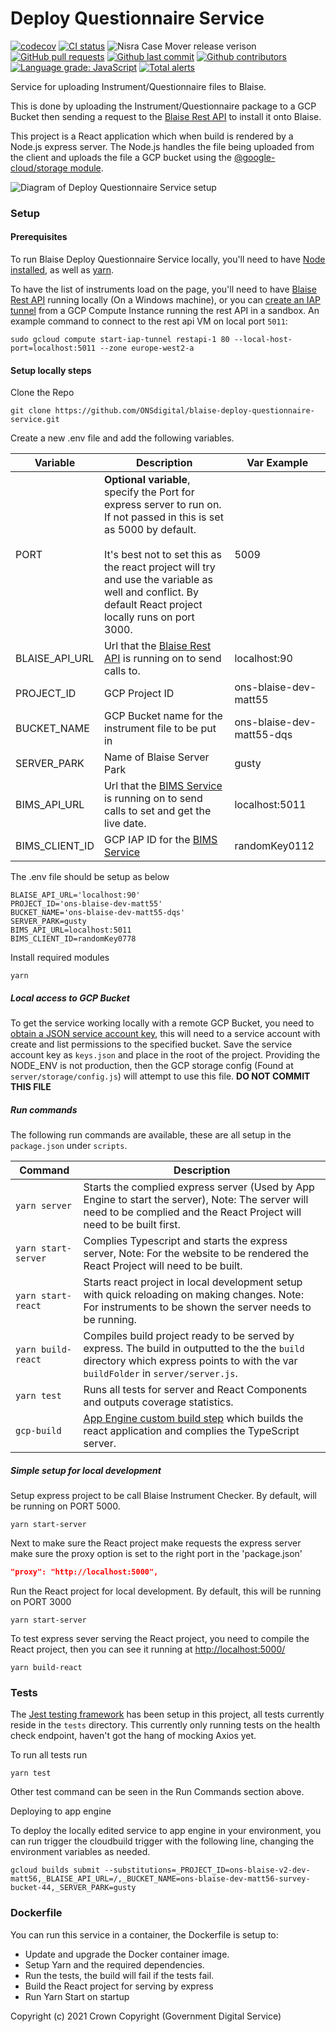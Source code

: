 # Deploy Questionnaire Service

[![codecov](https://codecov.io/gh/ONSdigital/blaise-deploy-questionnaire-service/branch/main/graph/badge.svg)](https://codecov.io/gh/ONSdigital/blaise-deploy-questionnaire-service)
[![CI status](https://github.com/ONSdigital/blaise-deploy-questionnaire-service/workflows/Test%20coverage%20report/badge.svg)](https://github.com/ONSdigital/blaise-deploy-questionnaire-service/workflows/Test%20coverage%20report/badge.svg)
<img src="https://img.shields.io/github/release/ONSdigital/blaise-deploy-questionnaire-service.svg?style=flat-square" alt="Nisra Case Mover release verison">
[![GitHub pull requests](https://img.shields.io/github/issues-pr-raw/ONSdigital/blaise-deploy-questionnaire-service.svg)](https://github.com/ONSdigital/blaise-deploy-questionnaire-service/pulls)
[![Github last commit](https://img.shields.io/github/last-commit/ONSdigital/blaise-deploy-questionnaire-service.svg)](https://github.com/ONSdigital/blaise-deploy-questionnaire-service/commits)
[![Github contributors](https://img.shields.io/github/contributors/ONSdigital/blaise-deploy-questionnaire-service.svg)](https://github.com/ONSdigital/blaise-deploy-questionnaire-service/graphs/contributors)
[![Language grade: JavaScript](https://img.shields.io/lgtm/grade/javascript/g/ONSdigital/blaise-deploy-questionnaire-service.svg?logo=lgtm&logoWidth=18)](https://lgtm.com/projects/g/ONSdigital/blaise-deploy-questionnaire-service/context:javascript)
[![Total alerts](https://img.shields.io/lgtm/alerts/g/ONSdigital/blaise-deploy-questionnaire-service.svg?logo=lgtm&logoWidth=18)](https://lgtm.com/projects/g/ONSdigital/blaise-deploy-questionnaire-service/alerts/)

Service for uploading Instrument/Questionnaire files to Blaise.

This is done by uploading the Instrument/Questionnaire package to a GCP Bucket then sending a request to
the [Blaise Rest API](https://github.com/ONSdigital/blaise-api-rest) to install it onto Blaise.

This project is a React application which when build is rendered by a Node.js express server. The Node.js handles the
file being uploaded from the client and uploads the file a GCP bucket using
the [@google-cloud/storage module](https://www.npmjs.com/package/@google-cloud/storage).

![Diagram of Deploy Questionnaire Service setup](.github/Diagram.png)

### Setup

#### Prerequisites

To run Blaise Deploy Questionnaire Service locally, you'll need to have [Node installed](https://nodejs.org/en/), as
well as [yarn](https://classic.yarnpkg.com/en/docs/install#mac-stable).

To have the list of instruments load on the page, you'll need to
have [Blaise Rest API](https://github.com/ONSdigital/blaise-api-rest) running locally (On a Windows machine), or you
can [create an IAP tunnel](https://cloud.google.com/sdk/gcloud/reference/compute/start-iap-tunnel) from a GCP Compute
Instance running the rest API in a sandbox. An example command to connect to the rest api VM on local port `5011`:

```shell
sudo gcloud compute start-iap-tunnel restapi-1 80 --local-host-port=localhost:5011 --zone europe-west2-a
```

#### Setup locally steps

Clone the Repo

```shell script
git clone https://github.com/ONSdigital/blaise-deploy-questionnaire-service.git
```

Create a new .env file and add the following variables.

| Variable       | Description                                                                                                                                                                                                                                                                           | Var Example               |
|----------------|---------------------------------------------------------------------------------------------------------------------------------------------------------------------------------------------------------------------------------------------------------------------------------------|---------------------------|
| PORT           | **Optional variable**, specify the Port for express server to run on. If not passed in this is set as 5000 by default. <br><br>It's best not to set this as the react project will try and use the variable as well and conflict. By default React project locally runs on port 3000. | 5009                      |
| BLAISE_API_URL | Url that the [Blaise Rest API](https://github.com/ONSdigital/blaise-api-rest) is running on to send calls to.                                                                                                                                                                         | localhost:90              |
| PROJECT_ID     | GCP Project ID                                                                                                                                                                                                                                                                        | ons-blaise-dev-matt55     |
| BUCKET_NAME    | GCP Bucket name for the instrument file to be put in                                                                                                                                                                                                                                  | ons-blaise-dev-matt55-dqs |
| SERVER_PARK    | Name of Blaise Server Park                                                                                                                                                                                                                                                            | gusty                     |
| BIMS_API_URL   | Url that the [BIMS Service](https://github.com/ONSdigital/blaise-instrument-metadata-service) is running on to send calls to set and get the live date.                                                                                                                               | localhost:5011            |
| BIMS_CLIENT_ID | GCP IAP ID for the [BIMS Service](https://github.com/ONSdigital/blaise-instrument-metadata-service)                                                                                                                                                                                   | randomKey0112             |

The .env file should be setup as below

```.env
BLAISE_API_URL='localhost:90'
PROJECT_ID='ons-blaise-dev-matt55'             
BUCKET_NAME='ons-blaise-dev-matt55-dqs'
SERVER_PARK=gusty
BIMS_API_URL=localhost:5011
BIMS_CLIENT_ID=randomKey0778
```

Install required modules

```shell script
yarn
```

##### Local access to GCP Bucket

To get the service working locally with a remote GCP Bucket, you need
to [obtain a JSON service account key](https://cloud.google.com/iam/docs/creating-managing-service-account-keys), this
will need to a service account with create and list permissions to the specified bucket. Save the service account key
as  `keys.json` and place in the root of the project. Providing the NODE_ENV is not production, then the GCP storage
config (Found at `server/storage/config.js`) will attempt to use this file.  **DO NOT COMMIT THIS FILE**

##### Run commands

The following run commands are available, these are all setup in the `package.json` under `scripts`.

| Command                | Description                                                                                                                                               |
|------------------------|-----------------------------------------------------------------------------------------------------------------------------------------------------------|
| `yarn server`          | Starts the complied express server (Used by App Engine to start the server), Note: The server will need to be complied and the React Project will need to be built first.  |
| `yarn start-server`    | Complies Typescript and starts the express server, Note: For the website to be rendered the React Project will need to be built.                          |
| `yarn start-react`     | Starts react project in local development setup with quick reloading on making changes. Note: For instruments to be shown the server needs to be running. |
| `yarn build-react`     | Compiles build project ready to be served by express. The build in outputted to the the `build` directory which express points to with the var `buildFolder` in `server/server.js`.                       |
| `yarn test`            | Runs all tests for server and React Components and outputs coverage statistics.                                                                           |
| `gcp-build`         | [App Engine custom build step](https://cloud.google.com/appengine/docs/standard/nodejs/running-custom-build-step) which builds the react application and complies the TypeScript server. |

##### Simple setup for local development

Setup express project to be call Blaise Instrument Checker. By default, will be running on PORT 5000.

```shell script
yarn start-server
```

Next to make sure the React project make requests the express server make sure the proxy option is set to the right port
in the 'package.json'

```.json
"proxy": "http://localhost:5000",
```

Run the React project for local development. By default, this will be running on PORT 3000

```shell script
yarn start-server
```

To test express sever serving the React project, you need to compile the React project, then you can see it running
at [http://localhost:5000/](http://localhost:5000/)

```shell script
yarn build-react
```

### Tests

The [Jest testing framework](https://jestjs.io/en/) has been setup in this project, all tests currently reside in
the `tests` directory. This currently only running tests on the health check endpoint, haven't got the hang of mocking
Axios yet.

To run all tests run

```shell script
yarn test
```

Other test command can be seen in the Run Commands section above.

Deploying to app engine

To deploy the locally edited service to app engine in your environment, you can run trigger the cloudbuild trigger with
the following line, changing the environment variables as needed.

```.shell
gcloud builds submit --substitutions=_PROJECT_ID=ons-blaise-v2-dev-matt56,_BLAISE_API_URL=/,_BUCKET_NAME=ons-blaise-dev-matt56-survey-bucket-44,_SERVER_PARK=gusty
```

### Dockerfile

You can run this service in a container, the Dockerfile is setup to:

- Update and upgrade the Docker container image.
- Setup Yarn and the required dependencies.
- Run the tests, the build will fail if the tests fail.
- Build the React project for serving by express
- Run Yarn Start on startup

Copyright (c) 2021 Crown Copyright (Government Digital Service)
